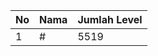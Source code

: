 | No | Nama            | Jumlah Level |
|----|-----------------|--------------|
| 1  | #    |    5519        |
